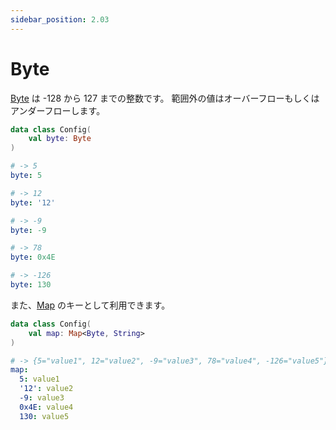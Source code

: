 ```yaml
---
sidebar_position: 2.03
---
```


# Byte

[Byte](https://kotlinlang.org/api/latest/jvm/stdlib/kotlin/-byte/) は -128 から 127 までの整数です。
範囲外の値はオーバーフローもしくはアンダーフローします。

```kotlin title="Config.kt"
data class Config(
    val byte: Byte
)
```

```yaml
# -> 5
byte: 5

# -> 12
byte: '12'

# -> -9
byte: -9

# -> 78
byte: 0x4E

# -> -126
byte: 130
```

また、[Map](map.md) のキーとして利用できます。

```kotlin title="Config.kt"
data class Config(
    val map: Map<Byte, String>
)
```

```yaml
# -> {5="value1", 12="value2", -9="value3", 78="value4", -126="value5"}
map:
  5: value1
  '12': value2
  -9: value3
  0x4E: value4
  130: value5
```
